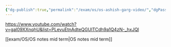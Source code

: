 ```yaml
---
{"dg-publish":true,"permalink":"/exam/os/os-ashish-garg-video/","dgPassFrontmatter":true}
---
```


https://www.youtube.com/watch?v=gal09XXnqhU&list=PLevuEtnAdteQGUlTCdh9a1Q4zN-_hxJQl

[[exam/OS/OS notes mid term\|OS notes mid term]]